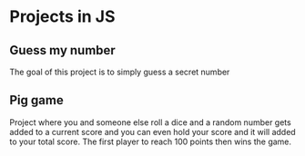 # Projects in JS

## Guess my number
The goal of this project is to simply guess a secret number

## Pig game
Project where you and someone else roll a dice and a random number gets added to a current score and you can even hold your score and it will added to your total score. The first player to reach 100 points then wins the game.